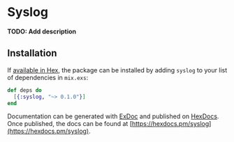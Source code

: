 # Syslog

**TODO: Add description**

## Installation

If [available in Hex](https://hex.pm/docs/publish), the package can be installed
by adding `syslog` to your list of dependencies in `mix.exs`:

```elixir
def deps do
  [{:syslog, "~> 0.1.0"}]
end
```

Documentation can be generated with [ExDoc](https://github.com/elixir-lang/ex_doc)
and published on [HexDocs](https://hexdocs.pm). Once published, the docs can
be found at [https://hexdocs.pm/syslog](https://hexdocs.pm/syslog).

